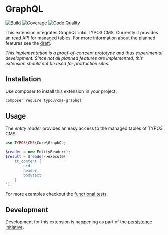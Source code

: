 # GraphQL

[![Build](https://img.shields.io/travis/com/TYPO3-Initiatives/graphql/master.svg)](https://travis-ci.com/TYPO3-Initiatives/graphql)
[![Coverage](https://img.shields.io/codacy/coverage/052bb2cd84cb461a92b172c1953989b4/master.svg)](https://app.codacy.com/project/TYPO3-Initiatives/graphql/dashboard)
[![Code Quality](https://img.shields.io/codacy/grade/052bb2cd84cb461a92b172c1953989b4/master.svg)](https://app.codacy.com/project/TYPO3-Initiatives/graphql/dashboard)

This extension integrates GraphQL into TYPO3 CMS. Currently it provides an read API for managed tables. For more information about the planned features see the [draft](https://docs.google.com/document/d/1M-V9H9W_tmWZI-Be9Zo5xTZUMgwJk2dMUxOFw-waO04/).

*This implementation is a proof-of-concept prototype and thus experimental development. Since not all planned features are implemented, this extension should not be used for production sites.*

## Installation

Use composer to install this extension in your project:

```bash
composer require typo3/cms-graphql
```

## Usage

The *entity reader* provides an easy access to the managed tables of TYPO3 CMS:

```php
use TYPO3\CMS\Core\GraphQL;

$reader = new EntityReader();
$result = $reader->execute('
    tt_content {
        uid,
        header,
        bodytext
    }
');
```

For more examples checkout the [functional tests](Tests/Functional/GraphQL/EntityReaderTest.php).

## Development

Development for this extension is happening as part of the [persistence initiative](https://typo3.org/community/teams/typo3-development/initiatives/persistence/).
